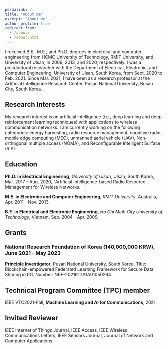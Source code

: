 ```yaml
---
permalink: /
title: "About me"
excerpt: "About me"
author_profile: true
redirect_from: 
  - /about/
  - /about.html
---
```

I received B.E., M.E., and Ph.D. degrees in electrical and computer engineering from HCMC University of Technology, RMIT University, and University of Ulsan, in 2009, 2013, and 2020, respectively. I was a postdoctoral researcher with the Department of Electrical, Electronic, and Computer Engineering, University of Ulsan, South Korea, from Sept. 2020 to Feb. 2021. Since Mar. 2021, I have been as a research professor at the Artificial Intelligence Research Center, Pusan National University, Busan City, South Korea.  

## Research Interests
My research interest is on artificial intelligence (i.e., deep learning and deep reinforcement learning techniques) with applications to wireless communication networks. I am currently working on the following categories: energy harvesting,  radio resource management, cognitive radio, mobile edge computing (MEC), unmanned aerial vehicle (UAV), Non-orthogonal multiple access (NOMA), and Reconfigurable Intelligent Surface (RIS).

## Education
**Ph.D. in Electrical Engineering**, _University of Ulsan_, Ulsan, South Korea, Mar. 2017 - Aug. 2020, "Artificial Intelligence-based Radio Resource Management for Wireless Networks.

**M.E. in Electronic and Computer Engineering**, _RMIT University_, Australia, Apr. 2011 - Nov. 2013.

**B.E. in Electrical and Electronic Engineering**, _Ho Chi Minh City University of Technology_, Vietnam, Sep. 2004 - Apr. 2009.

## Grants
### National Research Foundation of Korea (140,000,000 KRW), June 2021 - May 2023
**Principle Investigator**, Pusan National University, South Korea. Title: Blockchain-empowered Federated Learning Framework for Secure Data Sharing in 6G. Number: NRF-2021R1I1A1A01050294

## Technical Program Committee (TPC) member
IEEE VTC2021-Fall, **Machine Learning and AI for Communications**, 2021.

## Invited Reviewer
IEEE Internet of Things Journal, IEEE Access, IEEE Wireless Communications Letters, IEEE Sensors Journal, Journal of Network and Computer Applications.

